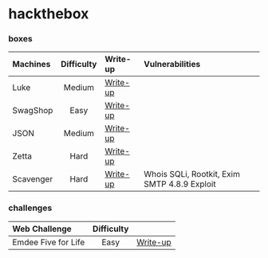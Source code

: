 # hackthebox

### boxes
| Machines | Difficulty | Write-up | Vulnerabilities |
| :--- | :---: | :--- | :-- |
| Luke | Medium | [Write-up](https://medium.com/@bigb0ss/htb-luke-write-up-77aa52320250) | |
| SwagShop | Easy | [Write-up](https://medium.com/@bigb0ss/htb-swagshop-write-up-50a560aa7a56?sk=8bc4c4a5bbf0707c158d1305f3e0143d) | |
| JSON | Medium | [Write-up](https://medium.com/@bigb0ss/htb-json-write-up-6f91f89bcbf1) | |
| Zetta | Hard | [Write-up](https://medium.com/@bigb0ss/htb-zetta-write-up-be2fff5e2305) | |
| Scavenger | Hard | [Write-up](https://medium.com/@bigb0ss/htb-scavenger-write-up-fee11d971774) | Whois SQLi, Rootkit, Exim SMTP 4.8.9 Exploit |

### challenges
| Web Challenge | Difficulty | |
| :--- | :---: | :--- |
| Emdee Five for Life | Easy | [Write-up](https://medium.com/@bigb0ss/htb-web-challenge-emdee-five-for-life-56cb0ddfd63f) |
